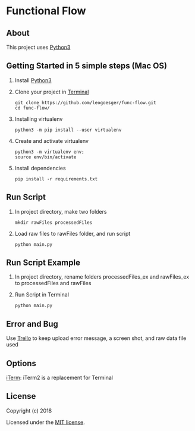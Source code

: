 # Functional Flow

## About

This project uses [Python3](https://www.python.org/)

## Getting Started in 5 simple steps (Mac OS)

1. Install [Python3](https://www.python.org/downloads/)
2. Clone your project in [Terminal](http://www.informit.com/blogs/blog.aspx?uk=The-10-Most-Important-Linux-Commands)

   ```
   git clone https://github.com/leogoesger/func-flow.git
   cd func-flow/
   ```

3. Installing virtualenv

   ```
   python3 -m pip install --user virtualenv
   ```

4. Create and activate virtualenv

   ```
   python3 -m virtualenv env;
   source env/bin/activate
   ```

5. Install dependencies

   ```
   pip install -r requirements.txt
   ```

## Run Script

1. In project directory, make two folders

   ```
   mkdir rawFiles processedFiles
   ```

2. Load raw files to rawFiles folder, and run script

   ```
   python main.py
   ```

## Run Script Example

1. In project directory, rename folders processedFiles_ex and rawFiles_ex to processedFiles and rawFiles

2. Run Script in Terminal

   ```
   python main.py
   ```

## Error and Bug

Use [Trello](https://trello.com/funcflow) to keep upload error message, a screen shot, and raw data file used

## Options

[iTerm](https://www.iterm2.com/): iTerm2 is a replacement for Terminal

## License

Copyright (c) 2018

Licensed under the [MIT license](LICENSE).
